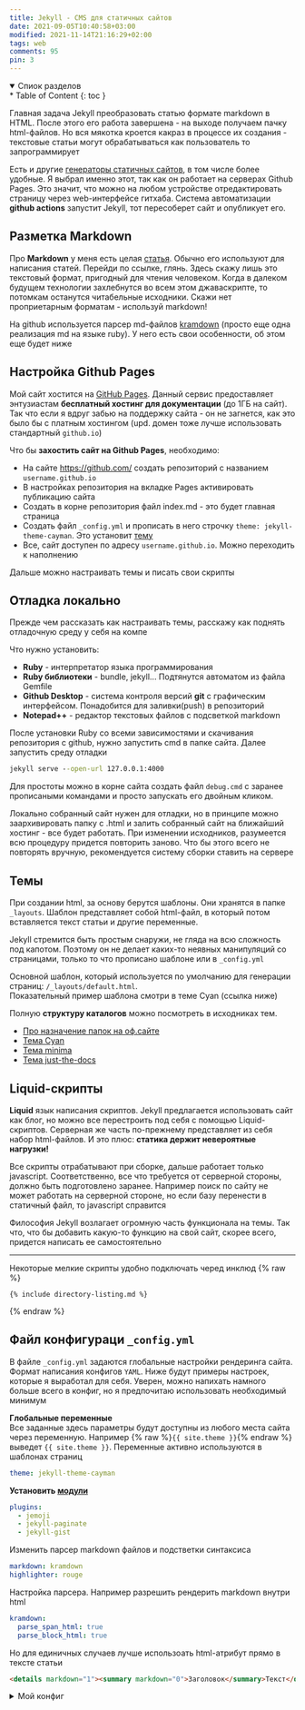 ```yaml
---
title: Jekyll - CMS для статичных сайтов
date: 2021-09-05T10:40:58+03:00
modified: 2021-11-14T21:16:29+02:00
tags: web
comments: 95
pin: 3
---
```


<details markdown="1" open><summary markdown="0">Спиок разделов</summary>
* Table of Content
{: toc }
</details>

Главная задача Jekyll преобразовать статью формате markdown в HTML. После этого его работа завершена - на выходе получаем пачку html-файлов. Но вся мякотка кроется какраз в процессе их создания - текстовые статьи могут обрабатываться как пользователь то запрограммирует

Есть и другие [генераторы статичных сайтов](./hosting.md#cms-static), в том числе более удобные. Я выбрал именно этот, так как он работает на серверах Github Pages. Это значит, что можно на любом устройстве отредактировать страницу через web-интерфейсе гитхаба. Система автоматизации **github actions** запустит Jekyll, тот пересоберет сайт и опубликует его.

## Разметка Markdown
Про **Markdown** у меня есть целая [статья](./markdown.md). Обычно его используют для написания статей. Перейди по ссылке, глянь. Здесь скажу лишь это текстовый формат, пригодный для чтения человеком. Когда в далеком будущем технологии захлебнутся во всем этом джаваскрипте, то потомкам останутся читабельные исходники. Скажи нет проприетарным форматам - используй markdown!

На github используется парсер md-файлов [kramdown](https://devhints.io/kramdown) (просто еще одна реализация md на языке ruby). У него есть свои особенности, об этом еще будет ниже

## Настройка Github Pages
Мой сайт хостится на [GitHub Pages](https://pages.github.com/). Данный сервис предоставляет энтузиастам **бесплатный хостинг для документации** (до 1ГБ на сайт). Так что если я вдруг забью на поддержку сайта - он не загнется, как это было бы с платным хостингом (upd. домен тоже лучше использовать стандартный `github.io`)

Что бы **захостить сайт на Github Pages**, необходимо:
- На сайте <https://github.com/> создать репозиторий с названием `username.github.io`
- В настройках репозитория на вкладке Pages активировать публикацию сайта
- Создать в корне репозитория файл index.md - это будет главная страница
- Создать файл `_config.yml` и прописать в него строчку `theme: jekyll-theme-cayman`. Это установит [тему](#темы)
- Все, сайт доступен по адресу `username.github.io`. Можно переходить к наполнению

Дальше можно настраивать темы и писать свои скрипты

## Отладка локально
Прежде чем рассказать как настраивать темы, расскажу как поднять отладочную среду у себя на компе

Что нужно установить:
- **Ruby** - интерпретатор языка программирования
- **Ruby библиотеки** - bundle, jekyll... Подтянутся автоматом из файла Gemfile
- **Github Desktop** - система контроля версий **git** с графическим интерфейсом. Понадобится для заливки(push) в репозиторий
- **Notepad++** - редактор текстовых файлов с подсветкой markdown

После установки Ruby со всеми зависимостями и скачивания репозитория с github, нужно запустить cmd в папке сайта. Далее запустить среду отладки

``` cmd
jekyll serve --open-url 127.0.0.1:4000
```

Для простоты можно в корне сайта создать файл `debug.cmd` с заранее прописаными командами и просто запускать его двойным кликом.

Локально собранный сайт нужен для отладки, но в принципе можно заархивировать папку с .html и залить собранный сайт на ближайший хостинг - все будет работать. При изменении исходников, разумеется всю процедуру придется повторить заново. Что бы этого всего не повторять вручную, рекомендуется систему сборки ставить на сервере


## Темы
При создании html, за основу берутся шаблоны. Они хранятся в папке `_layouts`. Шаблон представляет собой html-файл, в который потом вставляется текст статьи и другие переменные. 

Jekyll стремится быть простым снаружи, не гляда на всю сложность под капотом. Поэтому он не делает каких-то неявных манипуляций со страницами, только то что прописано шаблоне или в `_config.yml`

Основной шаблон, который используется по умолчанию для генерации страниц: `/_layouts/default.html`.  
Показательный пример шаблона смотри в теме Cyan (ссылка ниже)

Полную **структуру каталогов** можно посмотреть в исходниках тем. 

- [Про назначение папок на оф.сайте](https://jekyllrb.com/docs/structure/)
- [Тема Cyan](https://github.com/pages-themes/cayman)
- [Тема minima](https://github.com/jekyll/minima)
- [Тема just-the-docs](https://github.com/pmarsceill/just-the-docs)


## Liquid-скрипты
**Liquid** язык написания скриптов. Jekyll предлагается использовать сайт как блог, но можно все перестроить под себя с помощью Liquid-скриптов. Серверная же часть по-прежнему представляет из себя набор html-файлов. И это плюс: **статика держит невероятные нагрузки!**

Все скрипты отрабатывают при сборке, дальше работает только javascript. Соответственно, все что требуется от серверной стороны, должно быть подготовлено заранее. Например поиск по сайту не может работать на серверной стороне, но если базу перенести в статичный файл, то javascript справится

Философия Jekyll возлагает огромную часть функционала на темы. Так что, что бы добавить какую-то функцию на свой сайт, скорее всего, придется написать ее самостоятельно

---

Некоторые мелкие скрипты удобно подключать черед инклюд
{% raw %}
```
{% include directory-listing.md %}
```
{% endraw %}


## Файл конфигураци `_config.yml`
В файле ```_config.yml``` задаются глобальные настройки рендеринга сайта. Формат написания конфигов `YAML`. Ниже будут примеры настроек, которые я выработал для себя. Уверен, можно напихать намного больше всего в конфиг, но я предпочитаю использовать необходимый минимум

**Глобальные переменные**  
Все заданные здесь параметры будут доступны из любого места сайта через переменную. Например {% raw %}`{{ site.theme }}`{% endraw %} выведет `{{ site.theme }}`. Переменные активно используются в шаблонах страниц
```yaml
theme: jekyll-theme-cayman
```
**Установить [модули](https://pages.github.com/versions/)**
``` yaml
plugins:
  - jemoji
  - jekyll-paginate
  - jekyll-gist
```

Изменить парсер markdown файлов и подстветки синтаксиса
``` yaml
markdown: kramdown
highlighter: rouge
```

Настройка парсера. Например разрешить рендерить markdown внутри html
``` yaml
kramdown:
  parse_span_html: true
  parse_block_html: true
```

Но для единичных случаев лучше использоать html-атрибут прямо в тексте статьи
``` html
<details markdown="1"><summary markdown="0">Заголовок</summary>Текст</details>
```

<details markdown="1">
<summary markdown="0">Мой конфиг</summary>
``` yaml
# This is configuration file
title: Домик
theme: jekyll-theme-cayman
timezone: Europe/Kiev
markdown: kramdown
highlighter: rouge
# baseurl: /
kramdown:
  parse_span_html: true
  parse_block_html: true

# Заранее заданные переменные для файлов
defaults:
- scope:
    type: pages
  values:
    layout: default

plugins:
  - jekyll-redirect-from
  - jemoji
  - jekyll-paginate
  - jekyll-gist
  
#markdown: GFM
#markdown: CommonMarkGhPages
#commonmark:
#  options: ["SMART", "FOOTNOTES"]
#  extensions: ["strikethrough", "autolink", "tables"]
```
</details>

## Программирование
Шаблонизация страниц - отнюдь не новая задача. Шаблоны широко используются в популярных CMS. А конструкторы сайтов на них основаны. В Jekyll принципы сохранились прежние, хоть работает немного по другому.

При генерации страниц Jekyll может исполнить сценарии, так называемые **liquid-скрипты**. Их придумали и реализовали в компании Shopify. 

Через Liquid реализованы: Переменные, Условия, Логика, Фильтры, Циклы... В обзем все, что нужно программисту для счастья.

Shopify использовали их для своего eCommerce решения. Пользователям понравилось, вот и Jekyll тоже перенял этот опыт. Liquid напомнил мне о шаблонах TPL в OpenCart, которая написана на языке PHP. Там тоже используются вставки типа ```{ { page.title }}```, возможно, это одно и то же.

Дока от Jekyll: <https://jekyllrb.com/docs/liquid/>  
Дока Shopify: <https://shopify.github.io/liquid/>

### Переменные  

- **Вывести**: {% raw %}```{{ page.title }}```{% endraw %}. Перед именем переменной содержится ее источник.    
- Задать через **assign**: {% raw %}```{% assign my_var = "value" %}```{% endraw %}
- Здать через **capture**: {% raw %}```{% capture my_var %} anything {% endcapture %}```{% endraw %}
- Задать в заголовке страницы:  
```
---
title: test
---
```

Дока от Jekyll: <https://jekyllrb.com/docs/variables/>  
Дока от Shopify: <https://shopify.github.io/liquid/tags/variable/>  
Про переменную [site.github](https://jekyll.github.io/github-metadata/docs/site.github)

### Условия, Логика
Условия работают через опереатор IF [и другие](https://shopify.github.io/liquid/tags/control-flow/).  
Поддерживаемые [логические опреаторы](https://shopify.github.io/liquid/basics/operators/): ```==, !=, >, <, >=, <=, or, and, contains```

{% raw %}
```
{% if site.theme == "manima" and page.layout %}
На странице используется тема Minima со стандартным шаблоном
{% endif %}
```
{% endraw %}

### Фильтры
Фильтры модифицируют содержимое переменной. Это пожалуй самое мощное средство автоматизации в Jekyll.
Через них можно делать что угодно, от разворачивания массива до кодирования url. Разве что циклы ими н еполучится заменить.  

Пример:  
{% raw %}
```
{{ "Feelcame" | prepend: "github.com/" }}
```
{% endraw %}  
```
{{ "Feelcame" | prepend: "github.com/" }}
```

Дока от Jekyll:<https://jekyllrb.com/docs/liquid/filters/>  
Дока от Shopify: <https://shopify.github.io/liquid/> (слева в навигации)

### Циклы
В примере ниже через цикл for выводится список всех страниц на сайте. Я использую такой же скрипт, но допиленный под себя - ссылка под примером. 
{% raw %}
``` html
<ul>
  {% for page in site.pages %}
  <li>
	<h2><a href="{{ page.url }}">{{ page.title }}</a></h2>
  </li>
  {% endfor %}
</ul>
```
{% endraw %}

Мой скрипт навигации: [исходники]({{ site.github.repository_url }}/blob/master/_includes/dir-ls.md) и [пример работы](/coding/directory-listing.html)  

### Экранирование
1. Экранирования одного символа обратным слешем ```\*md\*```. Распространяется на большинство служебных символов: (**\* \- \`**)
2. Экранирования блоков кода ```{ % raw %}{ % endraw %}```


Экранировать Liquid скрипт можно обернув его в блок ```{ % raw %}```. Этот тег может экранировать что угодно, 
[кроме себя самого :) ](https://user-images.githubusercontent.com/17731587/140237209-3e4dc5fc-dcba-4331-8e81-0c39747712b7.png)

    {% raw %}{%{% endraw %} raw %}	
	{% raw %}
    ```
    {{ page.title }}
    ```
	{% endraw %}
	{% raw %}{%{% endraw %} endraw %}	



### Коментарии
1. Нативные комментарии Jekyll ```{ % comment %}{ % endcomment %}```
2. Комментарий HTML ```<!--  -->```
3. Однострочный комментарий ```[//]: # "This is comment```

{% raw %}
```
{% comment %}Этот комментарий никогда не попадет на страницу {% endcomment %}
```
{% endraw %}

``` html
<!-- Комментарий HTML не будет отображаться браузером, но сохранится в исходниках страницы. -->
```
Открой исходник страницы что бы увидеть пасхалку. <!-- https://youtu.be/dQw4w9WgXcQ -->

Однострочный комментарий представляет из себя объявнение переменной, которая нигде не используется и не выводится.


## Полезные фишки
### Спойлеры с markdown

``` html
<details markdown="1"><summary markdown="0">Заголовок спойлера</summary>
Спрятанный внутри текст. Может содержать в себе <b>HTML</b> или **Markdown** разметку
</details>
```
<details markdown="1"><summary markdown="0">Нажми на меня</summary>
Спрятанный внутри текст. Может содержать в себе <b>HTML</b> или **Markdown** разметку
</details>



### Содержание
```
## Содержание
{: .no_toc }
* Table of Content  
{: toc }
```
Пример для данной страницы в [самом верху](). Заголовки, которые не нужно вносить в содержание, следует пометить классом ```{: .no_toc }```

Да, пометки это тоже важная фича Jekull. О ней я узнал случайно, на официальном сайте об этом не пишут. Если дочитал дор сюда - бери на вооружение



### Подсветка кода
- Три символа обратного ударения ( **\`\`\`** )
- Четыре поробела перед каждой строчкой кода
- Блок highlight. {% raw %}```{% highlight ruby %} ... {% endhighlight %}```{% endraw %}

**Три символа обратного ударения ( \`\`\` )**  
Добавлять нужно в начале и в конце блока кода. Это самый простой вариант вставить код на страницу.
Чтобы работала подсветка, после трех кавычек нужно указать язык ( **\`\`\`** html ). 
Список доступных на [официальном сайте](https://github.com/rouge-ruby/rouge/wiki/List-of-supported-languages-and-lexers).

    ``` html
	<strong id="test">Hello world!</strong>
    ```
	
``` html
<strong id="test">Hello world!</strong>
```


**Четыре поробела перед каждой строчкой кода**  
Что бы добавить сами кавычки, как часть кода, мне пришлось комбинировать методы вставки кода. Перед каждой строчкой добавлены по четыре пробела: [**cкриншот**](https://user-images.githubusercontent.com/17731587/140298165-48775712-ffb4-43af-b770-1a14a579233a.png)

**Блок highlight**  
{% raw %}
```
{% highlight html linenos %}
<strong>Hello world!</strong>
{% endhighlight %}
```
{% endraw %}

{% highlight html %}
<strong id="test">Hello world!</strong>
{% endhighlight %}



### Переадресация со старых страниц, постоянные ссылки
Для сохранения работоспособности старой ссылки, при перемещении статьи, юзай плагин <https://github.com/jekyll/jekyll-redirect-from>.

В заголовок файла добавить ```redirect_to``` или ```redirect_from```. Поддерживаются массивы, для переадресации со множества адресов.

В файл \_config.yml нужно добавить:
```
plugins:
  - jekyll-redirect-from
```

**Permalink**
Задает постоянную ссылку на статью. Прямая ссылка автоматически переадесует на permalink

## Полезные ссылки
+ Оф. сайт Jekyll CMS  <https://jekyllrb.com/docs/step-by-step/08-blogging/#list-posts>  
+ Оф. сайт Github Pages <https://pages.github.com>
+ Справка по Github Pages <https://docs.github.com/en/pages>
+ Справка Shopify Liquid <https://shopify.github.io/liquid/>
+ Оф. сайт kramdown parser <https://kramdown.gettalong.org/converter/html.html>
+ Оф. сайт Rogue highlighter <http://rouge.jneen.net/>

- Все про liquid-скрипты на одной странице <https://github.com/Shopify/liquid/wiki/Liquid-for-Designers>
+ Возможно официальны сайт<https://shopify.dev/api/liquid>
- Примеры <https://shopify.dev/docs/themes/liquid/reference/basics>
+ Шпаргалка по Jekyll <https://devhints.io/jekyll>  
+ Шпаргалка по Jekyll для Github<https://devhints.io/jekyll-github>  
- Data Files <https://jekyllrb.com/docs/datafiles>
- GitHub Metadata, a.k.a. site.github <http://jekyll.github.io/github-metadata/site.github/>
- тема оформления <https://github.com/sergiokopplin/indigo>

- Шпаргалка по Markdown <http://bustep.ru/markdown/shpargalka-po-markdown.html#tables>
- Источник примера ниже <http://alexprivalov.org/markdown-short-reference>
- А это инфа по настройке jekyll <https://webref.ru/dev/building-jekyll-site/converting-static-site-to-jekyll>
- Дока как по апи гитхаба вытянуить комменнтарии из issue <https://docs.github.com/en/rest/reference/issues#comments>
- Пример комментов через issues <https://github.com/dwilliamson/donw.io>
+ Красивая тема <https://mademistakes.com/work/hpstr-jekyll-theme/>
+ <https://idratherbewriting.com/documentation-theme-jekyll/mydoc_commenting_on_files.html>
+ <http://parpersson.github.io/Manualmall/pages/>
- <https://runebook.dev/ru/docs/jekyll/liquid/filters/index>

- <http://jlord.us/forkngo/>
- <http://jlord.us/sheetsee.js/>

- Коллекция плагинов (не работают на github) <https://github.com/planetjekyll/awesome-jekyll-plugins>
- breadcrumbs <https://jekyllcodex.org/without-plugin/breadcrumbs/>

- Читшип по markdown <https://devhints.io/kramdown>
- Очень хороший разбор нюансов в kramdown <http://prgssr.ru/articles/osobennosti-sintaksisa-kramdown-chast-1.html>

- тема оформления <https://github.com/sergiokopplin/indigo>

- markdown kramdown syntax ```{: .class #id key="value" download="" }``` <https://about.gitlab.com/blog/2016/07/19/markdown-kramdown-tips-and-tricks/>
- и еще про ```{: }``` <https://kramdown.gettalong.org/converter/html.html>

- про концепцию статичных сайтов <https://dou.ua/lenta/articles/jamstack/>
- <https://github.com/christian-fei/Simple-Jekyll-Search>
- <https://github.com/picocms/Pico>


- Тема <https://github.com/mmistakes/minimal-mistakes> 
- Тема <https://github.com/mmistakes/jekyll-theme-skinny-bones>
- Тема <https://github.com/holman/left>
- <https://github.com/poole/lanyon>
- <https://github.com/barryclark/jekyll-now>
- [Тема hyde](https://github.com/poole/hyde)

